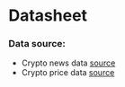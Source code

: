 # Datasheet 

### Data source:
- Crypto news data [source](https://www.kaggle.com/datasets/oliviervha/crypto-news)
- Crypto price data [source](https://www.kaggle.com/datasets/svaningelgem/crypto-currencies-daily-prices?select=BTC.csv)


